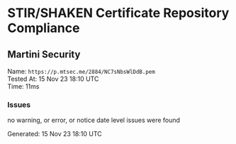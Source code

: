 # STIR/SHAKEN Certificate Repository Compliance

## Martini Security

Name: `https://p.mtsec.me/2884/NC7sNbsWlDdB.pem`\
Tested At: 15 Nov 23 18:10 UTC\
Time: 11ms

### Issues

no warning, or error, or notice date level issues were found

Generated: 15 Nov 23 18:10 UTC
